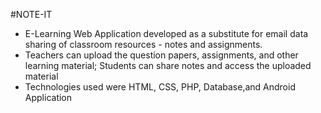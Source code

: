 #NOTE-IT
* E-Learning Web Application developed as a substitute for email data sharing of classroom resources - notes and assignments.
* Teachers can upload the question papers, assignments, and other learning material; Students can share notes and access the uploaded material
* Technologies used were HTML, CSS, PHP, Database,and Android Application
